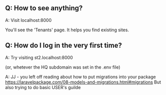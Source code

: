 ## Q: How to see anything?
A: Visit localhost:8000

You'll see the 'Tenants' page. It helps you find existing sites.

## Q: How do I log in the very first time?
A: Try visiting st2.localhost:8000

(or, whetever the HQ subdomain was set in the .env file)

A: JJ - you left off reading about how to put migrations into your package
https://laravelpackage.com/08-models-and-migrations.html#migrations
But also trying to do basic USER's guilde